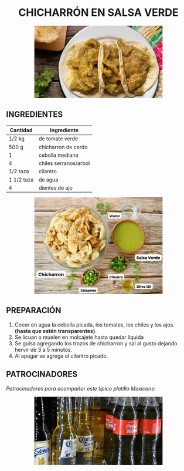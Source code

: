 # <div align="center"> CHICHARRÓN EN SALSA VERDE </div>  

<p align="center">
<img src="images/chicharron.jpg" width="350">
</p>

## INGREDIENTES  
<div align="center">

| Cantidad       | Ingrediente             |
|----------------|-------------------------|
| 1/2 kg         | de tomate verde         |
|  500 g         | chicharron de cerdo     |
|   1            | cebolla mediana         |
|   4            | chiles serranos/arbol   |
| 1/2 taza       | cilantro                |
| 1 1/2 taza     | de agua                 |
| 4              | dientes de ajo          |        

</div>

<p align="center">
<img src="images/ingredientes.jpg" width="350">
</p>

## PREPARACIÓN

 
 1. Cocer en agua la cebolla picada, los tomates, los chiles y los ajos.  __(hasta que estén transparentes)__.
 2. Se licuan o muelen en molcajete hasta quedar liquida 
 3. Se guisa agregando los trozos de chicharron y sal al gusto dejando hervir de 3 a 5 minutos.
 4. Al apagar se agrega el cilantro picado.
## PATROCINADORES

_Patrocinadores para acompañar este tipico platillo Mexicano._ 

<p align="center">
<img src="images/patrocinadores.jpg" width="350">
</p>


